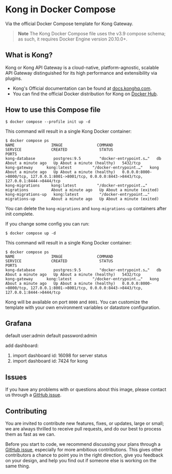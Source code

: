 <!--
 * @Author: be_loving@163.com 
 * @Date: 2024-07-18 15:53:52
 * @LastEditors: be_loving@163.com 
 * @LastEditTime: 2024-07-19 09:56:10
 * @FilePath: /kong/README.md
 * @Description: 
 * 
 * Copyright (c) 2024 Jiulu LTD, All Rights Reserved. 
-->
# Kong in Docker Compose

Via the official Docker Compose template for Kong Gateway.

> **Note**
> The Kong Docker Compose file uses the v3.9 compose schema; as such,
> it requires Docker Engine version 20.10.0+.

## What is Kong?

Kong or Kong API Gateway is a cloud-native, platform-agnostic, scalable API 
Gateway distinguished for its high performance and extensibility via plugins.

- Kong's Official documentation can be found at [docs.konghq.com][kong-docs-url].
- You can find the official Docker distribution for Kong on [Docker Hub][kong-docker-url].

## How to use this Compose file

```shell
$ docker compose --profile init up -d
```

This command will result in a single Kong Docker container:

```shell
$ docker compose ps
NAME                IMAGE               COMMAND                  SERVICE             CREATED              STATUS                        PORTS
kong-database        postgres:9.5        "docker-entrypoint.s…"   db                  About a minute ago   Up About a minute (healthy)   5432/tcp
kong-gateway      kong:latest         "/docker-entrypoint.…"   kong                About a minute ago   Up About a minute (healthy)   0.0.0.0:8000->8000/tcp, 127.0.0.1:8001->8001/tcp, 0.0.0.0:8443->8443/tcp, 127.0.0.1:8444->8444/tcp
kong-migrations     kong:latest         "/docker-entrypoint.…"   migrations          About a minute ago   Up About a minute (exited)
kong-migrations-up   kong:latest         "/docker-entrypoint.…"   migrations-up       About a minute ago   Up About a minute (exited)
```

You can delete the `kong-migrations` and `kong-migrations-up` containers after init complete.


If you change some config you can run:

```shell
$ docker compose up -d
```

This command will result in a single Kong Docker container:


```shell
$ docker compose ps
NAME                IMAGE               COMMAND                  SERVICE             CREATED              STATUS                        PORTS
kong-database        postgres:9.5        "docker-entrypoint.s…"   db                  About a minute ago   Up About a minute (healthy)   5432/tcp
kong-gateway      kong:latest         "/docker-entrypoint.…"   kong                About a minute ago   Up About a minute (healthy)   0.0.0.0:8000->8000/tcp, 127.0.0.1:8001->8001/tcp, 0.0.0.0:8443->8443/tcp, 127.0.0.1:8444->8444/tcp
```

Kong will be available on port `8000` and `8001`. You can customize the template 
with your own environment variables or datastore configuration.


## Grafana

default user:admin
default password:admin

add dashboard:
1. import dashboard id: 16098 for server status
2. import dashboard id: 7424 for kong

## Issues

If you have any problems with or questions about this image, please contact us 
through a [GitHub issue][github-new-issue].

## Contributing

You are invited to contribute new features, fixes, or updates, large or small; 
we are always thrilled to receive pull requests, and do our best to process them 
as fast as we can.

Before you start to code, we recommend discussing your plans through a [GitHub 
issue][github-new-issue], especially for more ambitious contributions. This 
gives other contributors a chance to point you in the right direction, give you 
feedback on your design, and help you find out if someone else is working on the 
same thing.

[kong-docs-url]: https://docs.konghq.com/
[kong-docs-dbless]: https://docs.konghq.com/gateway/latest/production/deployment-topologies/db-less-and-declarative-config/#main
[kong-docs-dbless-file]: https://docs.konghq.com/gateway/latest/production/deployment-topologies/db-less-and-declarative-config/#declarative-configuration-format
[kong-docker-url]: https://hub.docker.com/_/kong
[github-new-issue]: https://github.com/Kong/docker-kong/issues/new